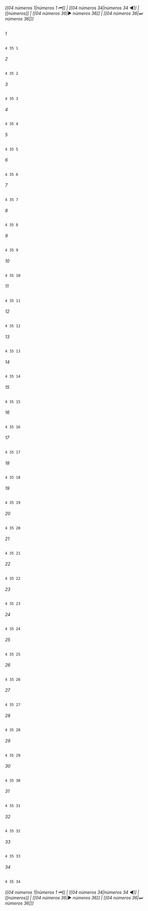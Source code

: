 
###### [[04 números 1|números 1 ⏮]] | [[04 números 34|números 34 ◀]] | [[números]] | [[04 números 36|▶ números 36]] | [[04 números 36|⏭ números 36|]]

###### 1
``` verse
4 35 1 
```
###### 2
``` verse
4 35 2 
```
###### 3
``` verse
4 35 3 
```
###### 4
``` verse
4 35 4 
```
###### 5
``` verse
4 35 5 
```
###### 6
``` verse
4 35 6 
```
###### 7
``` verse
4 35 7 
```
###### 8
``` verse
4 35 8 
```
###### 9
``` verse
4 35 9 
```
###### 10
``` verse
4 35 10 
```
###### 11
``` verse
4 35 11 
```
###### 12
``` verse
4 35 12 
```
###### 13
``` verse
4 35 13 
```
###### 14
``` verse
4 35 14 
```
###### 15
``` verse
4 35 15 
```
###### 16
``` verse
4 35 16 
```
###### 17
``` verse
4 35 17 
```
###### 18
``` verse
4 35 18 
```
###### 19
``` verse
4 35 19 
```
###### 20
``` verse
4 35 20 
```
###### 21
``` verse
4 35 21 
```
###### 22
``` verse
4 35 22 
```
###### 23
``` verse
4 35 23 
```
###### 24
``` verse
4 35 24 
```
###### 25
``` verse
4 35 25 
```
###### 26
``` verse
4 35 26 
```
###### 27
``` verse
4 35 27 
```
###### 28
``` verse
4 35 28 
```
###### 29
``` verse
4 35 29 
```
###### 30
``` verse
4 35 30 
```
###### 31
``` verse
4 35 31 
```
###### 32
``` verse
4 35 32 
```
###### 33
``` verse
4 35 33 
```
###### 34
``` verse
4 35 34 
```

###### [[04 números 1|números 1 ⏮]] | [[04 números 34|números 34 ◀]] | [[números]] | [[04 números 36|▶ números 36]] | [[04 números 36|⏭ números 36|]]

